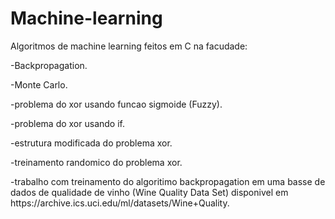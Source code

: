 # Machine-learning
Algoritmos de machine learning feitos em C na facudade:
<p>-Backpropagation.</p>
<p><p>-Monte Carlo.</p>
<p>-problema do xor usando funcao sigmoide (Fuzzy).</p>
<p>-problema do xor usando if.</p>
<p>-estrutura modificada do problema xor.</p>
<p>-treinamento randomico do problema xor.</p>
<p>-trabalho com treinamento do algoritimo backpropagation em uma basse de dados de qualidade de vinho (Wine Quality Data Set) disponivel em https://archive.ics.uci.edu/ml/datasets/Wine+Quality.</p>
